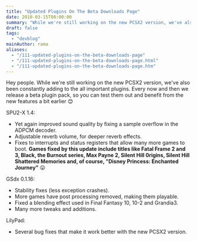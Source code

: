 ```yaml
---
title: "Updated Plugins On The Beta Downloads Page"
date: 2010-03-15T00:00:00
summary: "While we're still working on the new PCSX2 version, we've also been constantly adding to the all important plugins."
draft: false
tags:
  - "devblog"
mainAuthor: rama
aliases:
  - "/111-updated-plugins-on-the-beta-downloads-page"
  - "/111-updated-plugins-on-the-beta-downloads-page.html"
  - "/111-updated-plugins-on-the-beta-downloads-page.htm"
---
```


Hey people.
While we're still working on the new PCSX2 version, we've also been constantly adding to the all important plugins.
Every now and then we release a beta plugin pack, so you can test them
out and benefit from the new features a bit earlier
😊

SPU2-X 1.4:

-   Yet again improved sound quality by fixing a sample overflow in the
    ADPCM decoder.
-   Adjustable reverb volume, for deeper reverb effects.
-   Fixes to interrupts and status registers that allow many more games
    to boot.
    **Games fixed by this update include titles like Fatal Frame 2 and
    3, Black, the Burnout series, Max Payne 2, Silent Hill 0rigins,
    Silent Hill Shattered Memories and, of course, "Disney Princess:
    Enchanted Journey"**
    😛


GSdx 0.1.16:

-   Stability fixes (less exception crashes).
-   More games have post processing removed, making them playable.
-   Fixed a blending effect used in Final Fantasy 10, 10-2 and Grandia3.
-   Many more tweaks and additions.


LilyPad:

-   Several bug fixes that make it work better with the new PCSX2
    version.
